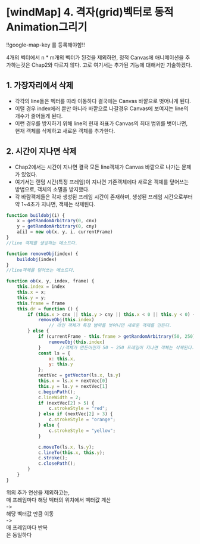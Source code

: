 # [windMap] 4. 격자(grid)벡터로 동적 Animation그리기

!!google-map-key 를 등록해야함!!

4개의 벡터에서 n * m개의 벡터가 된것을 제외하면, 정적 Canvas에 애니메이션을 추가하는것은 Chap2와 다르지 않다. 고로 여기서는 추가된 기능에 대해서만 기술하겠다.

## 1. 가장자리에서 삭제
* 각각의 line들은 벡터를 따라 이동하다 결국에는 Canvas 바깥으로 벗어나게 된다.
* 이럴 경우 index에러 뿐만 아니라 바깥으로 나갈경우 Canvas에 보여지는 line의 개수가 줄어들게 된다.
* 이런 경우를 방지하기 위해 line의 현재 좌표가 Canvas의 최대 범위를 벗어나면, 현재 객체를 삭제하고 새로운 객체를 추가한다.

## 2. 시간이 지나면 삭제
* Chap2에서는 시간이 지나면 결국 모든 line객체가 Canvas 바깥으로 나가는 문제가 있었다.
* 여기서는 랜덤 시간(특정 프레임)이 지나면 기존객체에다 새로운 객체를 덮어쓰는 방법으로, 객체의 소멸을 방지했다.
* 각 바람객체들은 각자 생성된 프레임 시간이 존재하며, 생성된 프레임 시간으로부터 약 1~4초가 지나면, 객체는 삭제된다.

```javascript
function buildobj(i) {
    x = getRandomArbitrary(0, cnx)
    y = getRandomArbitrary(0, cny)
    a[i] = new ob(x, y, i, currentFrame)
}
//line 객체를 생성하는 메소드다.

function removeObj(index) {
    buildobj(index)
}
//line객체를 덮어쓰는 메소드다.

function ob(x, y, index, frame) {
    this.index = index
    this.x = x;
    this.y = y;
    this.frame = frame
    this.dr = function () {
        if (this.x > cnx || this.y > cny || this.x < 0 || this.y < 0) {
            removeObj(this.index)
				// 라인 객체가 특정 범위를 벗어나면 새로운 객체를 만든다.
        } else {		
            if (currentFrame - this.frame > getRandomArbitrary(50, 250)) {
                removeObj(this.index)
            }		//객체가 만든어진자 50 ~ 250 프레임이 지나면 객체는 삭제된다.
            const ls = {
                x: this.x,
                y: this.y
            };
            nextVec = getVector(ls.x, ls.y)
            this.x = ls.x + nextVec[0]
            this.y = ls.y + nextVec[1]
            c.beginPath();
            c.lineWidth = 2;
            if (nextVec[2] > 5) {
                c.strokeStyle = "red";
            } else if (nextVec[2] > 3) {
                c.strokeStyle = "orange";
            } else {
                c.strokeStyle = "yellow";
            }

            c.moveTo(ls.x, ls.y);
            c.lineTo(this.x, this.y);
            c.stroke();
            c.closePath();
        }
    }
}
```

위의 추가 연산을 제외하고는,  
매 프레임마다 해당 벡터의 위치에서 벡터값 계산  
->  
해당 벡터값 만큼 이동  
->  
매 프레임마다 반복  
은 동일하다
